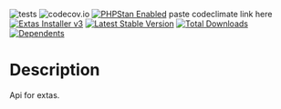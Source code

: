![tests](https://github.com/jeyroik/extas-api/workflows/PHP%20Composer/badge.svg?branch=master&event=push)
![codecov.io](https://codecov.io/gh/jeyroik/extas-api/coverage.svg?branch=master)
<a href="https://github.com/phpstan/phpstan"><img src="https://img.shields.io/badge/PHPStan-enabled-brightgreen.svg?style=flat" alt="PHPStan Enabled"></a>
paste codeclimate link here
<a href="https://github.com/jeyroik/extas-installer/" title="Extas Installer v3"><img alt="Extas Installer v3" src="https://img.shields.io/badge/installer-v3-green"></a>
[![Latest Stable Version](https://poser.pugx.org/jeyroik/extas-api/v)](//packagist.org/packages/jeyroik/extas-q-crawlers)
[![Total Downloads](https://poser.pugx.org/jeyroik/extas-api/downloads)](//packagist.org/packages/jeyroik/extas-q-crawlers)
[![Dependents](https://poser.pugx.org/jeyroik/extas-api/dependents)](//packagist.org/packages/jeyroik/extas-q-crawlers)

# Description

Api for extas.